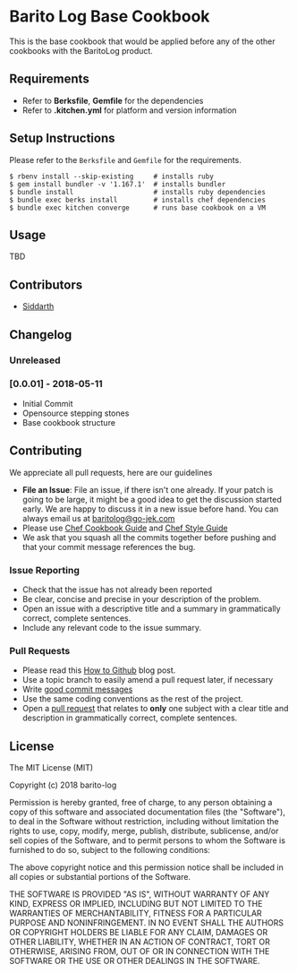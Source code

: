 # Barito Log Base Cookbook
This is the base cookbook that would be applied before any of the other cookbooks with the BaritoLog product.

## Requirements
- Refer to **Berksfile**, **Gemfile** for the dependencies
- Refer to **.kitchen.yml** for platform and version information

## Setup Instructions
Please refer to the `Berksfile` and `Gemfile` for the requirements.

```
$ rbenv install --skip-existing     # installs ruby
$ gem install bundler -v '1.167.1'  # installs bundler
$ bundle install                    # installs ruby dependencies
$ bundle exec berks install         # installs chef dependencies
$ bundle exec kitchen converge      # runs base cookbook on a VM
```

## Usage
TBD

## Contributors
- [Siddarth](mailto:sid@go-jek.com)

## Changelog
### Unreleased
### [0.0.01] - 2018-05-11
- Initial Commit
- Opensource stepping stones
- Base cookbook structure

## Contributing
We appreciate all pull requests, here are our guidelines
- **File an Issue**: File an issue, if there isn't one already. If your patch is going to be large, it might be a good idea to get the discussion started early. We are happy to discuss it in a new issue before hand. You can always email us at [<baritolog@go-jek.com>](mailto:baritlog@go-jek.com)
- Please use [Chef Cookbook Guide](https://github.com/chef-partners/cookbook-guide) and [Chef Style Guide](https://docs.chef.io/ruby.html)
- We ask that you squash all the commits together before pushing and that your commit message references the bug.

### Issue Reporting
- Check that the issue has not already been reported
- Be clear, concise and precise in your description of the problem.
- Open an issue with a descriptive title and a summary in grammatically correct, complete sentences.
- Include any relevant code to the issue summary.

### Pull Requests
- Please read this [How to Github](http://gun.io/blog/how-to-github-fork-branch-and-pull-request) blog post.
- Use a topic branch to easily amend a pull request later, if necessary
- Write [good commit messages](http://tbaggery.com/2008/04/19/a-note-about-git-commit-messages.html)
- Use the same coding conventions as the rest of the project.
- Open a [pull request](https://help.github.com/articles/using-pull-requests) that relates to **only** one subject with a clear title and description in grammatically correct, complete sentences.

## License
The MIT License (MIT)

Copyright (c) 2018 barito-log

Permission is hereby granted, free of charge, to any person obtaining a copy
of this software and associated documentation files (the "Software"), to deal
in the Software without restriction, including without limitation the rights
to use, copy, modify, merge, publish, distribute, sublicense, and/or sell
copies of the Software, and to permit persons to whom the Software is
furnished to do so, subject to the following conditions:

The above copyright notice and this permission notice shall be included in all
copies or substantial portions of the Software.

THE SOFTWARE IS PROVIDED "AS IS", WITHOUT WARRANTY OF ANY KIND, EXPRESS OR
IMPLIED, INCLUDING BUT NOT LIMITED TO THE WARRANTIES OF MERCHANTABILITY,
FITNESS FOR A PARTICULAR PURPOSE AND NONINFRINGEMENT. IN NO EVENT SHALL THE
AUTHORS OR COPYRIGHT HOLDERS BE LIABLE FOR ANY CLAIM, DAMAGES OR OTHER
LIABILITY, WHETHER IN AN ACTION OF CONTRACT, TORT OR OTHERWISE, ARISING FROM,
OUT OF OR IN CONNECTION WITH THE SOFTWARE OR THE USE OR OTHER DEALINGS IN THE
SOFTWARE.
